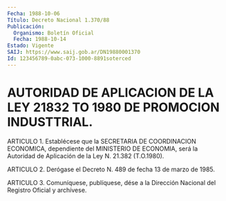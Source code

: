 ```yaml
---
Fecha: 1988-10-06
Título: Decreto Nacional 1.370/88
Publicación:
  Organismo: Boletín Oficial
  Fecha: 1988-10-14
Estado: Vigente
SAIJ: https://www.saij.gob.ar/DN19880001370
Id: 123456789-0abc-073-1000-8891soterced
---
```

# AUTORIDAD DE APLICACION DE LA LEY 21832 TO 1980 DE PROMOCION INDUSTTRIAL.

<a id="1"></a>
ARTICULO 1. Establécese que la SECRETARIA DE COORDINACION ECONOMICA, dependiente del MINISTERIO DE ECONOMIA, será la Autoridad de Aplicación de la Ley N. 21.382 (T.O.1980).

<a id="2"></a>
ARTICULO 2. Derógase el Decreto N. 489 de fecha 13 de marzo de 1985.

<a id="3"></a>
ARTICULO 3. Comuníquese, publíquese, dése a la Dirección Nacional del Registro Oficial y archívese.